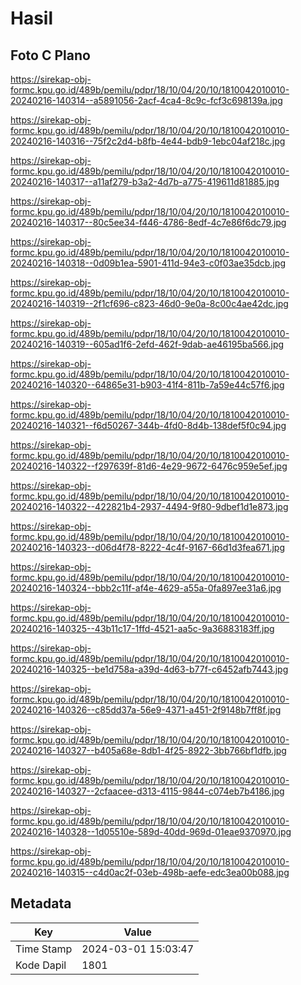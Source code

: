 # Hasil

## Foto C Plano

https://sirekap-obj-formc.kpu.go.id/489b/pemilu/pdpr/18/10/04/20/10/1810042010010-20240216-140314--a5891056-2acf-4ca4-8c9c-fcf3c698139a.jpg

https://sirekap-obj-formc.kpu.go.id/489b/pemilu/pdpr/18/10/04/20/10/1810042010010-20240216-140316--75f2c2d4-b8fb-4e44-bdb9-1ebc04af218c.jpg

https://sirekap-obj-formc.kpu.go.id/489b/pemilu/pdpr/18/10/04/20/10/1810042010010-20240216-140317--a11af279-b3a2-4d7b-a775-419611d81885.jpg

https://sirekap-obj-formc.kpu.go.id/489b/pemilu/pdpr/18/10/04/20/10/1810042010010-20240216-140317--80c5ee34-f446-4786-8edf-4c7e86f6dc79.jpg

https://sirekap-obj-formc.kpu.go.id/489b/pemilu/pdpr/18/10/04/20/10/1810042010010-20240216-140318--0d09b1ea-5901-411d-94e3-c0f03ae35dcb.jpg

https://sirekap-obj-formc.kpu.go.id/489b/pemilu/pdpr/18/10/04/20/10/1810042010010-20240216-140319--2f1cf696-c823-46d0-9e0a-8c00c4ae42dc.jpg

https://sirekap-obj-formc.kpu.go.id/489b/pemilu/pdpr/18/10/04/20/10/1810042010010-20240216-140319--605ad1f6-2efd-462f-9dab-ae46195ba566.jpg

https://sirekap-obj-formc.kpu.go.id/489b/pemilu/pdpr/18/10/04/20/10/1810042010010-20240216-140320--64865e31-b903-41f4-811b-7a59e44c57f6.jpg

https://sirekap-obj-formc.kpu.go.id/489b/pemilu/pdpr/18/10/04/20/10/1810042010010-20240216-140321--f6d50267-344b-4fd0-8d4b-138def5f0c94.jpg

https://sirekap-obj-formc.kpu.go.id/489b/pemilu/pdpr/18/10/04/20/10/1810042010010-20240216-140322--f297639f-81d6-4e29-9672-6476c959e5ef.jpg

https://sirekap-obj-formc.kpu.go.id/489b/pemilu/pdpr/18/10/04/20/10/1810042010010-20240216-140322--422821b4-2937-4494-9f80-9dbef1d1e873.jpg

https://sirekap-obj-formc.kpu.go.id/489b/pemilu/pdpr/18/10/04/20/10/1810042010010-20240216-140323--d06d4f78-8222-4c4f-9167-66d1d3fea671.jpg

https://sirekap-obj-formc.kpu.go.id/489b/pemilu/pdpr/18/10/04/20/10/1810042010010-20240216-140324--bbb2c11f-af4e-4629-a55a-0fa897ee31a6.jpg

https://sirekap-obj-formc.kpu.go.id/489b/pemilu/pdpr/18/10/04/20/10/1810042010010-20240216-140325--43b11c17-1ffd-4521-aa5c-9a36883183ff.jpg

https://sirekap-obj-formc.kpu.go.id/489b/pemilu/pdpr/18/10/04/20/10/1810042010010-20240216-140325--be1d758a-a39d-4d63-b77f-c6452afb7443.jpg

https://sirekap-obj-formc.kpu.go.id/489b/pemilu/pdpr/18/10/04/20/10/1810042010010-20240216-140326--c85dd37a-56e9-4371-a451-2f9148b7ff8f.jpg

https://sirekap-obj-formc.kpu.go.id/489b/pemilu/pdpr/18/10/04/20/10/1810042010010-20240216-140327--b405a68e-8db1-4f25-8922-3bb766bf1dfb.jpg

https://sirekap-obj-formc.kpu.go.id/489b/pemilu/pdpr/18/10/04/20/10/1810042010010-20240216-140327--2cfaacee-d313-4115-9844-c074eb7b4186.jpg

https://sirekap-obj-formc.kpu.go.id/489b/pemilu/pdpr/18/10/04/20/10/1810042010010-20240216-140328--1d05510e-589d-40dd-969d-01eae9370970.jpg

https://sirekap-obj-formc.kpu.go.id/489b/pemilu/pdpr/18/10/04/20/10/1810042010010-20240216-140315--c4d0ac2f-03eb-498b-aefe-edc3ea00b088.jpg


## Metadata

| Key        | Value               |
| ---------- | ------------------- |
| Time Stamp | 2024-03-01 15:03:47 |
| Kode Dapil | 1801                |



